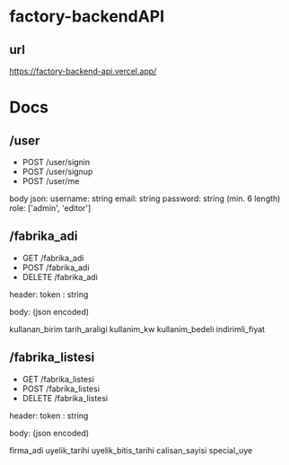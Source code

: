 # factory-backendAPI

## url

https://factory-backend-api.vercel.app/

# Docs

## /user

- POST /user/signin  
- POST /user/signup  
- POST /user/me   

body json:
username: string
email: string
password: string (min. 6 length)
role: ['admin', 'editor']


## /fabrika_adi

- GET /fabrika_adi
- POST /fabrika_adi
- DELETE /fabrika_adi

header:
token : string

body: (json encoded)

kullanan_birim
tarih_araligi
kullanim_kw
kullanim_bedeli
indirimli_fiyat


## /fabrika_listesi

- GET /fabrika_listesi
- POST /fabrika_listesi
- DELETE /fabrika_listesi

header:
token : string

body: (json encoded)

firma_adi
uyelik_tarihi
uyelik_bitis_tarihi
calisan_sayisi
special_uye


